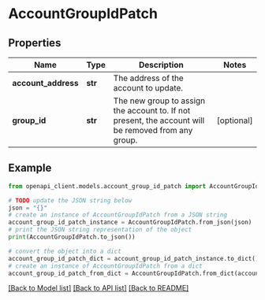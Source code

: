 # AccountGroupIdPatch


## Properties

Name | Type | Description | Notes
------------ | ------------- | ------------- | -------------
**account_address** | **str** | The address of the account to update. | 
**group_id** | **str** | The new group to assign the account to. If not present, the account will be removed from any group.  | [optional] 

## Example

```python
from openapi_client.models.account_group_id_patch import AccountGroupIdPatch

# TODO update the JSON string below
json = "{}"
# create an instance of AccountGroupIdPatch from a JSON string
account_group_id_patch_instance = AccountGroupIdPatch.from_json(json)
# print the JSON string representation of the object
print(AccountGroupIdPatch.to_json())

# convert the object into a dict
account_group_id_patch_dict = account_group_id_patch_instance.to_dict()
# create an instance of AccountGroupIdPatch from a dict
account_group_id_patch_from_dict = AccountGroupIdPatch.from_dict(account_group_id_patch_dict)
```
[[Back to Model list]](../README.md#documentation-for-models) [[Back to API list]](../README.md#documentation-for-api-endpoints) [[Back to README]](../README.md)



